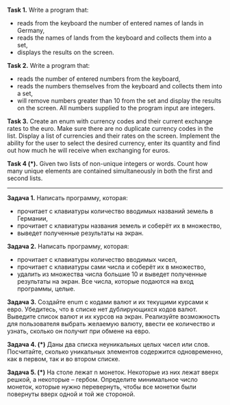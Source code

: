 **Task 1.**
Write a program that:
- reads from the keyboard the number of entered names of lands in Germany,
- reads the names of lands from the keyboard and collects them into a set,
- displays the results on the screen.

**Task 2.**
Write a program that:
- reads the number of entered numbers from the keyboard,
- reads the numbers themselves from the keyboard and collects them into a set,
- will remove numbers greater than 10 from the set and display the results on the screen.
  All numbers supplied to the program input are integers.

**Task 3.**
Create an enum with currency codes and their current exchange rates to the euro.
Make sure there are no duplicate currency codes in the list.
Display a list of currencies and their rates on the screen.
Implement the ability for the user to select the desired currency, enter its quantity and find out
how much he will receive when exchanging for euros.

**Task 4 (*).**
Given two lists of non-unique integers or words.
Count how many unique elements are contained simultaneously in both the first and second lists.

___________________________________________________

**Задача 1.**
Написать программу, которая:
- прочитает с клавиатуры количество вводимых названий земель в Германии,
- прочитает с клавиатуры названия земель и соберёт их в множество,
- выведет полученные результаты на экран.

**Задача 2.**
Написать программу, которая:
- прочитает с клавиатуры количество вводимых чисел,
- прочитает с клавиатуры сами числа и соберёт их в множество,
- удалить из множества числа большие 10 и выведет полученные результаты на экран.
Все числа, которые подаются на вход программы, целые.

**Задача 3.**
Создайте enum с кодами валют и их текущими курсами к евро.
Убедитесь, что в списке нет дублирующихся кодов валют.
Выведите список валют и их курсов на экран.
Реализуйте возможность для пользователя выбрать желаемую валюту, ввести ее количество и узнать, 
сколько он получит при обмене на евро.

**Задача 4. (*)**
Даны два списка неуникальных целых чисел или слов.
Посчитайте, сколько уникальных элементов содержится одновременно, как в первом, так и во втором списке.

**Задача 5. (*)**
На столе лежат n монеток. Некоторые из них лежат вверх решкой, а некоторые – гербом.
Определите минимальное число монеток, которые нужно перевернуть, чтобы все монетки были
повернуты вверх одной и той же стороной.
